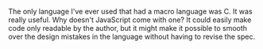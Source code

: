 The only language I've ever used that had a macro language was C. It was really useful. Why doesn't JavaScript come with one? It could easily make code only readable by the author, but it might make it possible to smooth over the design mistakes in the language without having to revise the spec. 
